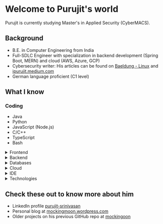 # Welcome to Purujit's world

Purujit is currently studying Master's in Applied Security (CyberMACS).

## Background

- B.E. in Computer Engineering from India
- Full-SDLC Engineer with specialization in backend development (Spring Boot, MERN) and cloud (AWS, Azure, GCP)
- Cybersecurity writer: His articles can be found on [Baeldung - Linux](https://www.baeldung.com/linux/author/purujitsrinivasan) and [ipurujit.medium.com](https://ipurujit.medium.com/)
- German language proficient (C1 level)

## What I know

### Coding

- Java
- Python
- JavaScript (Node.js)
- C/C++
- TypeScript
- Bash

<details>
<summary>Frontend</summary>

- React.js
- Bootstrap
- Angular.js

</details>

<details>
<summary>Backend</summary>

- Node.js (Express.js, MongoDB)
- Spring Boot (MVC)

</details>

<details>
<summary>Databases</summary>

- MongoDB
- PostgreSQL
- MySQL

</details>

<details>
<summary>Cloud</summary>

- AWS (certified)
- Firebase
- GCP (certified)
- Azure (certified)
- Heroku

</details>

<details>
<summary>IDE</summary>

- VS Code
- WebStorm
- IntelliJ
- Vim editor

</details>

<details>
<summary>Technologies</summary>

- Linux
- Docker

</details>

## Check these out to know more about him

- LinkedIn profile [purujit-srinivasan](https://www.linkedin.com/in/purujit-srinivasan/)
- Personal blog at [mockingmoon.wordpress.com](https://mockingmoon.wordpress.com/)
- Older projects on his previous GitHub repo at [mockingoon](https://github.com/mockingmoon/)
